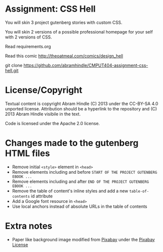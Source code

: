 # Assignment: CSS Hell

You will skin 3 project gutenberg stories with custom CSS.

You will skin 2 versions of a possible professional homepage for your
self with 2 versions of CSS.

Read requirements.org

Read this comic http://theoatmeal.com/comics/design_hell

git clone https://github.com/abramhindle/CMPUT404-assignment-css-hell.git

# License/Copyright

Textual content is copyright Abram Hindle (C) 2013 under the CC-BY-SA
4.0 unported license. Attribution should be a hyperlink to the
repository and (C) 2013 Abram Hindle visibile in the text.

Code is licensed under the Apache 2.0 license.

# Changes made to the gutenberg HTML files

- Remove initial `<style>` element in `<head>`
- Remove elements including and before `START OF THE PROJECT GUTENBERG EBOOK ...`
- Remove elements including and after `END OF THE PROJECT GUTENBERG EBOOK ...`
- Remove the table of content's inline styles and add a new `table-of-contents` id attribute
- Add a Google font resource in `<head>`
- Use local anchors instead of absolute URLs in the table of contents

# Extra notes

- Paper like background image modified from [Pixabay](https://pixabay.com/photos/paper-texture-scrapbooking-753508/) under the [Pixabay License](https://pixabay.com/service/license/)
